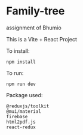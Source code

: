# Family-tree
assignment of Bhumio

This is a Vite + React Project

To install: 

  	npm install

To run: 

  	npm run dev
		
Package used: 

	@reduxjs/toolkit
    @mui/material
    firebase
    html2pdf.js
    react-redux
